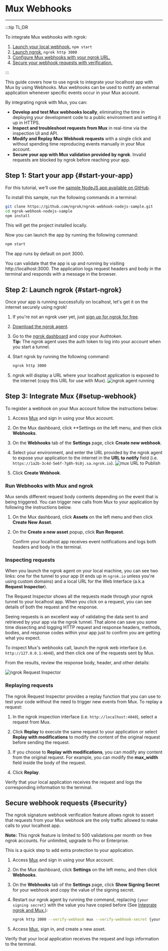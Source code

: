 # Mux Webhooks
------------

:::tip TL;DR

To integrate Mux webhooks with ngrok:
1. [Launch your local webhook.](#start-your-app) `npm start`
1. [Launch ngrok.](#start-ngrok) `ngrok http 3000`
1. [Configure Mux webhooks with your ngrok URL.](#setup-webhook)
1. [Secure your webhook requests with verification.](#security)

:::


This guide covers how to use ngrok to integrate your localhost app with Mux by using Webhooks.
Mux webhooks can be used to notify an external application whenever specific events occur in your Mux account. 

By integrating ngrok with Mux, you can:

- **Develop and test Mux webhooks locally**, eliminating the time in deploying your development code to a public environment and setting it up in HTTPS.
- **Inspect and troubleshoot requests from Mux** in real-time via the inspection UI and API.
- **Modify and Replay Mux Webhook requests** with a single click and without spending time reproducing events manually in your Mux account.
- **Secure your app with Mux validation provided by ngrok**. Invalid requests are blocked by ngrok before reaching your app.


## **Step 1**: Start your app {#start-your-app}

For this tutorial, we'll use the [sample NodeJS app available on GitHub](https://github.com/ngrok/ngrok-webhook-nodejs-sample). 

To install this sample, run the following commands in a terminal:

```bash
git clone https://github.com/ngrok/ngrok-webhook-nodejs-sample.git
cd ngrok-webhook-nodejs-sample
npm install
```

This will get the project installed locally.

Now you can launch the app by running the following command: 

```bash
npm start
```

The app runs by default on port 3000. 

You can validate that the app is up and running by visiting http://localhost:3000. The application logs request headers and body in the terminal and responds with a message in the browser.


## **Step 2**: Launch ngrok {#start-ngrok}

Once your app is running successfully on localhost, let's get it on the internet securely using ngrok! 

1. If you're not an ngrok user yet, just [sign up for ngrok for free](https://ngrok.com/signup).

1. [Download the ngrok agent](https://ngrok.com/download).

1. Go to the [ngrok dashboard](https://dashboard.ngrok.com) and copy your Authtoken. <br />
    **Tip:** The ngrok agent uses the auth token to log into your account when you start a tunnel.
    
1. Start ngrok by running the following command:
    ```bash
    ngrok http 3000
    ```

1. ngrok will display a URL where your localhost application is exposed to the internet (copy this URL for use with Mux).
    ![ngrok agent running](/img/integrations/launch_ngrok_tunnel.png)


## **Step 3**: Integrate Mux {#setup-webhook}

To register a webhook on your Mux account follow the instructions below:

1. Access [Mux](https://www.mux.com/) and sign in using your Mux account.

1. On the Mux dashboard, click **Settings on the left menu, and then click **Webhooks**.

1. On the **Webhooks** tab of the **Settings** page, click **Create new webhook**.

1. Select your environment, and enter the URL provided by the ngrok agent to expose your application to the internet in the **URL to notify** field (i.e. `https://1a2b-3c4d-5e6f-7g8h-9i0j.sa.ngrok.io`).
    ![mux URL to Publish](img/ngrok_url_configuration_mux.png)

1. Click **Create Webhook**.


### Run Webhooks with Mux and ngrok

Mux sends different request body contents depending on the event that is being triggered.
You can trigger new calls from Mux to your application by following the instructions below.

1. On the Mux dashboard, click **Assets** on the left menu and then click **Create New Asset**.

1. On the **Create a new asset** popup, click **Run Request**.

    Confirm your localhost app receives event notifications and logs both headers and body in the terminal.


### Inspecting requests

When you launch the ngrok agent on your local machine, you can see two links: one for the tunnel to your app (it ends up in `ngrok.io` unless you're using custom domains) and a local URL for the Web Interface (a.k.a **Request Inspector**).

The Request Inspector shows all the requests made through your ngrok tunnel to your localhost app. When you click on a request, you can see details of both the request and the response.

Seeing requests is an excellent way of validating the data sent to and retrieved by your app via the ngrok tunnel. That alone can save you some time dissecting and logging HTTP request and response headers, methods, bodies, and response codes within your app just to confirm you are getting what you expect.

To inspect Mux's webhooks call, launch the ngrok web interface (i.e. `http://127.0.0.1:4040`), and then click one of the requests sent by Mux.

From the results, review the response body, header, and other details:

![ngrok Request Inspector](img/ngrok_introspection_mux_webhooks.png)


### Replaying requests

The ngrok Request Inspector provides a replay function that you can use to test your code without the need to trigger new events from Mux. To replay a request:

1. In the ngrok inspection interface (i.e. `http://localhost:4040`), select a request from Mux.

1. Click **Replay** to execute the same request to your application or select **Replay with modifications** to modify the content of the original request before sending the request.

1. If you choose to **Replay with modifications**, you can modify any content from the original request. For example, you can modify the **max_width** field inside the body of the request.

1. Click **Replay**.

Verify that your local application receives the request and logs the corresponding information to the terminal.


## Secure webhook requests {#security}

The ngrok signature webhook verification feature allows ngrok to assert that requests from your Mux webhook are the only traffic allowed to make calls to your localhost app.

**Note:** This ngrok feature is limited to 500 validations per month on free ngrok accounts. For unlimited, upgrade to Pro or Enterprise.

This is a quick step to add extra protection to your application.

1. Access [Mux](https://www.mux.com/) and sign in using your Mux account.

1. On the Mux dashboard, click **Settings** on the left menu, and then click **Webhooks**.

1. On the **Webhooks** tab of the **Settings** page, click **Show Signing Secret** for your webhook and copy the value of the signing secret.

1. Restart our ngrok agent by running the command, replacing `{your signing secret}` with the value you have copied before (See [Integrate ngrok and Mux.](#setup-webhook)):
    ```bash
    ngrok http 3000 --verify-webhook mux --verify-webhook-secret {your signing secret}
    ```

1. Access [Mux](https://www.mux.com/), sign in, and create a new asset.

Verify that your local application receives the request and logs information to the terminal.
